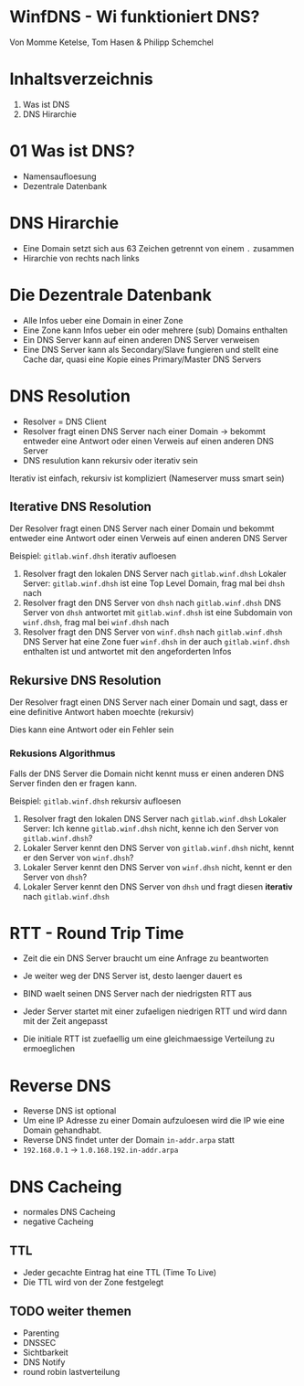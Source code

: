 # WinfDNS - Wi funktioniert DNS?
Von Momme Ketelse, Tom Hasen & Philipp Schemchel

# Inhaltsverzeichnis
1. Was ist DNS
2. DNS Hirarchie

# 01 Was ist DNS?
- Namensaufloesung
- Dezentrale Datenbank

# DNS Hirarchie
- Eine Domain setzt sich aus 63 Zeichen getrennt von einem `.` zusammen
- Hirarchie von rechts nach links

# Die Dezentrale Datenbank
- Alle Infos ueber eine Domain in einer Zone
- Eine Zone kann Infos ueber ein oder mehrere (sub) Domains enthalten
- Ein DNS Server kann auf einen anderen DNS Server verweisen
- Eine DNS Server kann als Secondary/Slave fungieren und stellt eine Cache dar, quasi eine Kopie eines Primary/Master DNS Servers

# DNS Resolution
- Resolver = DNS Client
- Resolver fragt einen DNS Server nach einer Domain -> bekommt entweder eine Antwort oder einen Verweis auf einen anderen DNS Server
- DNS resulution kann rekursiv oder iterativ sein

Iterativ ist einfach, rekursiv ist kompliziert (Nameserver muss smart sein)

## Iterative DNS Resolution
Der Resolver fragt einen DNS Server nach einer Domain und bekommt entweder eine Antwort oder einen Verweis auf einen anderen DNS Server

Beispiel: `gitlab.winf.dhsh` iterativ aufloesen
1. Resolver fragt den lokalen DNS Server nach `gitlab.winf.dhsh`
   Lokaler Server: `gitlab.winf.dhsh` ist eine Top Level Domain, frag mal bei `dhsh` nach
2. Resolver fragt den DNS Server von `dhsh` nach `gitlab.winf.dhsh`
   DNS Server von `dhsh` antwortet mit `gitlab.winf.dhsh` ist eine Subdomain von `winf.dhsh`, frag mal bei `winf.dhsh` nach
3. Resolver fragt den DNS Server von `winf.dhsh` nach `gitlab.winf.dhsh`
   DNS Server hat eine Zone fuer `winf.dhsh` in der auch `gitlab.winf.dhsh` enthalten ist und antwortet mit den angeforderten Infos

## Rekursive DNS Resolution
Der Resolver fragt einen DNS Server nach einer Domain und sagt, dass er eine definitive Antwort haben moechte (rekursiv)

Dies kann eine Antwort oder ein Fehler sein

### Rekusions Algorithmus
Falls der DNS Server die Domain nicht kennt muss er einen anderen DNS Server finden den er fragen kann.

Beispiel: `gitlab.winf.dhsh` rekursiv aufloesen
1. Resolver fragt den lokalen DNS Server nach `gitlab.winf.dhsh`
   Lokaler Server: Ich kenne `gitlab.winf.dhsh` nicht, kenne ich den Server von `gitlab.winf.dhsh`?
2. Lokaler Server kennt den DNS Server von `gitlab.winf.dhsh` nicht, kennt er den Server von `winf.dhsh`?
3. Lokaler Server kennt den DNS Server von `winf.dhsh` nicht, kennt er den Server von `dhsh`?
4. Lokaler Server kennt den DNS Server von `dhsh` und fragt diesen **iterativ** nach `gitlab.winf.dhsh`

# RTT - Round Trip Time
- Zeit die ein DNS Server braucht um eine Anfrage zu beantworten
- Je weiter weg der DNS Server ist, desto laenger dauert es

- BIND waelt seinen DNS Server nach der niedrigsten RTT aus
- Jeder Server startet mit einer zufaeligen niedrigen RTT und wird dann mit der Zeit angepasst
- Die initiale RTT ist zuefaellig um eine gleichmaessige Verteilung zu ermoeglichen

# Reverse DNS
- Reverse DNS ist optional
- Um eine IP Adresse zu einer Domain aufzuloesen wird die IP wie eine Domain gehandhabt.
- Reverse DNS findet unter der Domain `in-addr.arpa` statt
- `192.168.0.1` -> `1.0.168.192.in-addr.arpa`

# DNS Cacheing
- normales DNS Cacheing
- negative Cacheing

## TTL
- Jeder gecachte Eintrag hat eine TTL (Time To Live)
- Die TTL wird von der Zone festgelegt

## TODO weiter themen
- Parenting
- DNSSEC
- Sichtbarkeit
- DNS Notify
- round robin lastverteilung